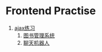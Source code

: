 # Frontend Practise

1. [ajax练习](./ajax-%20practice)
   1. [图书管理系统](./ajax-%20practice/libraryManagementSystem.html)
   2. [聊天机器人](./ajax-%20practice/chatbots/chatbots.html)
